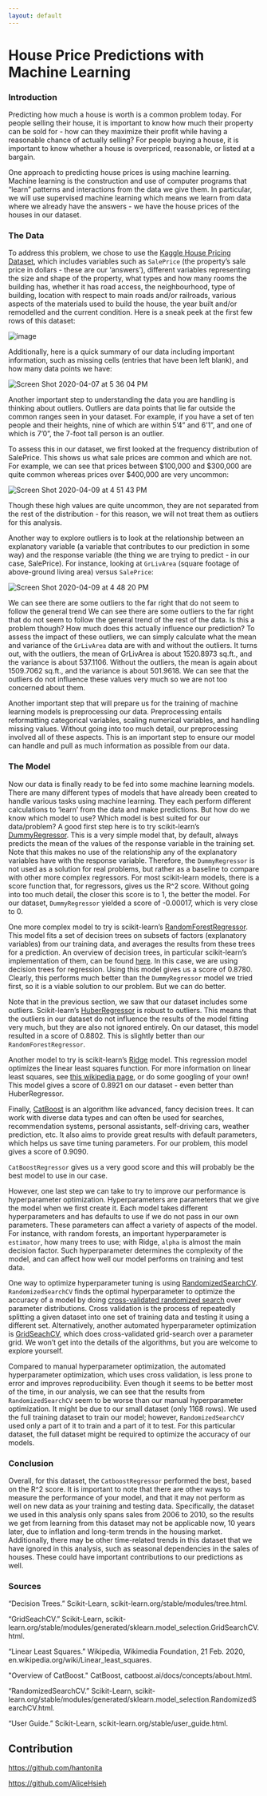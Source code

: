 ```yaml
---
layout: default
---
```


# House Price Predictions with Machine Learning

### Introduction

Predicting how much a house is worth is a common problem today. For people selling their house, it is important to know how much their property can be sold for - how can they maximize their profit while having a reasonable chance of actually selling? For people buying a house, it is important to know whether a house is overpriced, reasonable, or listed at a bargain.

One approach to predicting house prices is using machine learning. Machine learning is the construction and use of computer programs that “learn” patterns and interactions from the data we give them. In particular, we will use supervised machine learning which means we learn from data where we already have the answers - we have the house prices of the houses in our dataset. 


### The Data

To address this problem, we chose to use the [Kaggle House Pricing Dataset](https://www.kaggle.com/c/home-data-for-ml-course/overview), which includes variables such as `SalePrice` (the property’s sale price in dollars - these are our ‘answers’), different variables representing the size and shape of the property, what types and how many rooms the building has, whether it has road access, the neighbourhood, type of building, location with respect to main roads and/or railroads, various aspects of the materials used to build the house, the year built and/or remodelled and the current condition. Here is a sneak peek at the first few rows of this dataset:

![image](https://media.github.students.cs.ubc.ca/user/7101/files/1f641580-79d1-11ea-84b1-3a2453ac1781)

Additionally, here is a quick summary of our data including important information, such as missing cells (entries that have been left blank), and how many data points we have: 

![Screen Shot 2020-04-07 at 5 36 04 PM](https://media.github.students.cs.ubc.ca/user/7101/files/3efb3e00-79d1-11ea-8f77-e76fdb6cf1e9)

Another important step to understanding the data you are handling is thinking about outliers. Outliers are data points that lie far outside the common ranges seen in your dataset. For example, if you have a set of ten people and their heights, nine of which are within 5’4” and 6’1”, and one of which is 7’0”, the 7-foot tall person is an outlier. 

To assess this in our dataset, we first looked at the frequency distribution of SalePrice. This shows us what sale prices are common and which are not. For example, we can see that prices between $100,000 and $300,000 are quite common whereas prices over $400,000 are very uncommon:

![Screen Shot 2020-04-09 at 4 51 43 PM](https://media.github.students.cs.ubc.ca/user/7101/files/6c53f480-7a82-11ea-968b-c247ea054b6a)

Though these high values are quite uncommon, they are not separated from the rest of the distribution - for this reason, we will not treat them as outliers for this analysis. 

Another way to explore outliers is to look at the relationship between an explanatory variable (a variable that contributes to our prediction in some way) and the response variable (the thing we are trying to predict - in our case, SalePrice). For instance, looking at `GrLivArea` (square footage of above-ground living area) versus `SalePrice`:

![Screen Shot 2020-04-09 at 4 48 20 PM](https://media.github.students.cs.ubc.ca/user/7101/files/42023700-7a82-11ea-97d8-76f57f228cee)

We can see there are some outliers to the far right that do not seem to follow the general trend We can see there are some outliers to the far right that do not seem to follow the general trend of the rest of the data. Is this a problem though? How much does this actually influence our prediction? To assess the impact of these outliers, we can simply calculate what the mean and variance of the `GrLivArea` data are with and without the outliers. It turns out, with the outliers, the mean of GrLivArea is about 1520.8973 sq.ft., and the variance is about 537.1106. Without the outliers, the mean is again about 1509.7062 sq.ft., and the variance is about 501.9618. We can see that the outliers do not influence these values very much so we are not too concerned about them. 

Another important step that will prepare us for the training of machine learning models is preprocessing our data. Preprocessing entails reformatting categorical variables, scaling numerical variables, and handling missing values. Without going into too much detail, our preprocessing involved all of these aspects. This is an important step to ensure our model can handle and pull as much information as possible from our data. 

### The Model

Now our data is finally ready to be fed into some machine learning models. There are many different types of models that have already been created to handle various tasks using machine learning. They each perform different calculations to ‘learn’ from the data and make predictions. But how do we know which model to use? Which model is best suited for our data/problem? A good first step here is to try scikit-learn’s [DummyRegressor](https://scikit-learn.org/stable/modules/generated/sklearn.dummy.DummyRegressor.html). This is a very simple model that, by default, always predicts the mean of the values of the response variable in the training set. Note that this makes no use of the relationship any of the explanatory variables have with the response variable. Therefore, the `DummyRegressor` is not used as a solution for real problems, but rather as a baseline to compare with other more complex regressors. For most scikit-learn models, there is a score function that, for regressors, gives us the R^2 score. Without going into too much detail, the closer this score is to 1, the better the model. For our dataset, `DummyRegressor` yielded a score of -0.00017, which is very close to 0.

One more complex model to try is scikit-learn’s [RandomForestRegressor](https://scikit-learn.org/stable/modules/generated/sklearn.ensemble.RandomForestRegressor.html). This model fits a set of decision trees on subsets of factors (explanatory variables) from our training data, and averages the results from these trees for a prediction. An overview of decision trees, in particular scikit-learn’s implementation of them, can be found [here](https://scikit-learn.org/stable/modules/tree.html). In this case, we are using decision trees for regression. Using this model gives us a score of 0.8780. Clearly, this performs much better than the `DummyRegressor` model we tried first, so it is a viable solution to our problem. But we can do better. 

Note that in the previous section, we saw that our dataset includes some outliers. Scikit-learn’s [HuberRegressor](https://scikit-learn.org/stable/modules/generated/sklearn.linear_model.HuberRegressor.html?highlight=huberregressor#sklearn.linear_model.HuberRegressor) is robust to outliers. This means that the outliers in our dataset do not influence the results of the model fitting very much, but they are also not ignored entirely. On our dataset, this model resulted in a score of 0.8802. This is slightly better than our `RandomForestRegressor`.

Another model to try is scikit-learn’s [Ridge](https://scikit-learn.org/stable/modules/generated/sklearn.linear_model.Ridge.html) model. This regression model optimizes the linear least squares function. For more information on linear least squares, see [this wikipedia page](https://en.wikipedia.org/wiki/Linear_least_squares), or do some googling of your own! This model gives a score of 0.8921 on our dataset - even better than HuberRegressor. 

Finally, [CatBoost](https://catboost.ai/docs/concepts/about.html) is an algorithm like advanced, fancy decision trees. It can work with diverse data types and can often be used for searches, recommendation systems, personal assistants, self-driving cars, weather prediction, etc. It also aims to provide great results with default parameters, which helps us save time tuning parameters. For our problem, this model gives a score of 0.9090. 

`CatBoostRegressor` gives us a very good score and this will probably be the best model to use in our case. 

However, one last step we can take to try to improve our performance is hyperparameter optimization. Hyperparameters are parameters that we give the model when we first create it. Each model takes different hyperparameters and has defaults to use if we do not pass in our own parameters. These parameters can affect a variety of aspects of the model. For instance, with random forests, an important hyperparameter is `estimator`, how many trees to use; with Ridge, `alpha` is almost the main decision factor. Such hyperparameter determines the complexity of the model, and can affect how well our model performs on training and test data. 

One way to optimize hyperparameter tuning is using [RandomizedSearchCV](https://scikit-learn.org/stable/modules/generated/sklearn.model_selection.RandomizedSearchCV.html). `RandomizedSearchCV` finds the optimal hyperparameter to optimize the accuracy of a model by doing [cross-validated randomized search](https://scikit-learn.org/stable/auto_examples/model_selection/plot_grid_search_digits.html) over parameter distributions. Cross validation is the process of repeatedly splitting a given dataset into one set of training data and testing it using a different set. Alternatively, another automated hyperparameter optimization is [GridSeachCV](https://scikit-learn.org/stable/modules/generated/sklearn.model_selection.GridSearchCV.html), which does cross-validated grid-search over a parameter grid. We won’t get into the details of the algorithms, but you are welcome to explore yourself.

Compared to manual hyperparameter optimization, the automated hyperparameter optimization, which uses cross validation, is less prone to error and improves reproducibility. Even though it seems to be better most of the time, in our analysis, we can see that the results from `RandomizedSearchCV` seem to be worse than our manual hyperparameter optimization. It might be due to our small dataset (only 1168 rows). We used the full training dataset to train our model; however, `RandomizedSearchCV` used only a part of it to train and a part of it to test. For this particular dataset, the full dataset might be required to optimize the accuracy of our models.

### Conclusion
Overall, for this dataset, the `CatboostRegressor` performed the best, based on the R^2 score. It is important to note that there are other ways to measure the performance of your model, and that it may not perform as well on new data as your training and testing data. Specifically, the dataset we used in this analysis only spans sales from 2006 to 2010, so the results we get from learning from this dataset may not be applicable now, 10 years later, due to inflation and long-term trends in the housing market. Additionally, there may be other time-related trends in this dataset that we have ignored in this analysis, such as seasonal dependencies in the sales of houses. These could have important contributions to our predictions as well. 

### Sources
“Decision Trees.” Scikit-Learn, scikit-learn.org/stable/modules/tree.html.

“GridSeachCV.” Scikit-Learn, scikit-learn.org/stable/modules/generated/sklearn.model_selection.GridSearchCV.html.

“Linear Least Squares.” Wikipedia, Wikimedia Foundation, 21 Feb. 2020, en.wikipedia.org/wiki/Linear_least_squares.

"Overview of CatBoost." CatBoost, catboost.ai/docs/concepts/about.html.

“RandomizedSearchCV.” Scikit-Learn, scikit-learn.org/stable/modules/generated/sklearn.model_selection.RandomizedSearchCV.html.

“User Guide.” Scikit-Learn, scikit-learn.org/stable/user_guide.html.

## Contribution
https://github.com/hantonita 

https://github.com/AliceHsieh 

